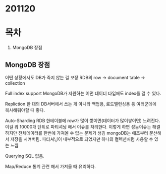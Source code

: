 # 201120

# 목차

1. MongoDB 장점

## MongoDB 장점

어떤 상황에서도 DB가 죽지 않는 걸 보장
RDB의 row -> document table -> collection

Full index support MongoDB가 지원하는 어떤 데이터 타입에도 index를 걸 수 있다.

Repliction 한 대의 DB서버에서 쓰는 게 아니라 백업용, 로드벨런싱용 등 여러군데에 복사해둬야할 때 좋다.

Auto-Sharding RDB 한테이블에 row가 많이 쌓이면(데이터가 많이쌓이면) 느려진다. 이걸 뭐 10000개 단위로 파티셔닝 해서 이슈를 처리한다. 이렇게 하면 성능이슈는 해결하지만 전체데이터를 한번에 가져올 수 없는 문제가 생김 mongoDB는 애초부터 분산해서 저장을 시켜버림. 파티셔닝이 내부적으로 되었지만 하나의 컬렉션처럼 사용할 수 있는 느낌

Querying SQL 없음.

Map/Reduce 통계 관련 해서 가져올 때 유리하다.